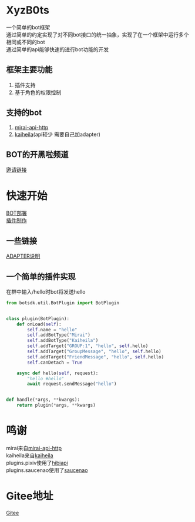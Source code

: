 # XyzB0ts
 一个简单的bot框架  
 通过简单的约定实现了对不同bot接口的统一抽象，实现了在一个框架中运行多个相同或不同的bot  
 通过简单的api能够快速的进行bot功能的开发

## 框架主要功能
 1. 插件支持
 2. 基于角色的权限控制

## 支持的bot
 1. [mirai-api-http](https://github.com/project-mirai/mirai-api-http)
 2. [kaiheila](https://github.com/kaiheila/api-docs)(api较少 需要自己加adapter)

## BOT的开黑啦频道
 [邀请链接](https://kaihei.co/LUTGj9)

# 快速开始
 [BOT部署](/docs/TOUSE.MD)  
 [插件制作](/docs/HOWTOSTART.MD)

## 一些链接
 [ADAPTER说明](/docs/ADAPTER.MD)

## 一个简单的插件实现
 在群中输入/hello时bot将发送hello  
```python
from botsdk.util.BotPlugin import BotPlugin


class plugin(BotPlugin):
    def onLoad(self):
        self.name = "hello"
        self.addBotType("Mirai")
        self.addBotType("Kaiheila")
        self.addTarget("GROUP:1", "hello", self.hello)
        self.addTarget("GroupMessage", "hello", self.hello)
        self.addTarget("FriendMessage", "hello", self.hello)
        self.canDetach = True

    async def hello(self, request):
        "hello #hello"
        await request.sendMessage("hello")


def handle(*args, **kwargs):
    return plugin(*args, **kwargs)

```


# 鸣谢
 mirai来自[mirai-api-http](https://github.com/project-mirai/mirai-api-http)  
 kaiheila来自[kaiheila](https://github.com/kaiheila/api-docs)  
 plugins.pixiv使用了[hibiapi](https://github.com/mixmoe/HibiAPI)  
 plugins.saucenao使用了[saucenao](https://saucenao.com/)


# Gitee地址
 [Gitee](https://gitee.com/d6e3032b/XyzB0ts)